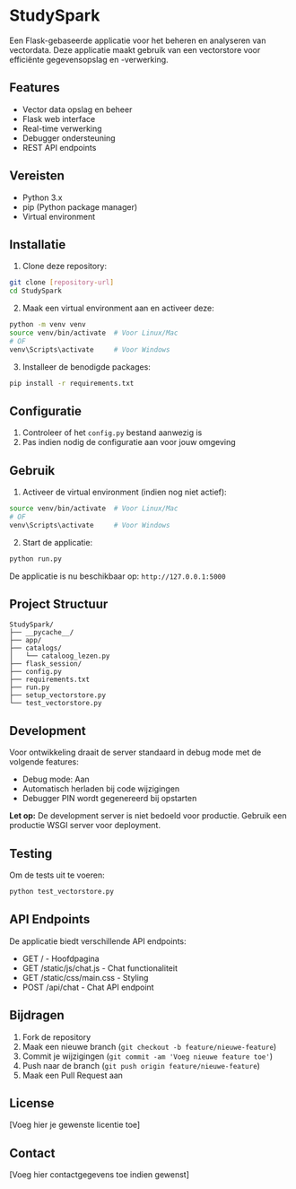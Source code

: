 # StudySpark

Een Flask-gebaseerde applicatie voor het beheren en analyseren van vectordata. Deze applicatie maakt gebruik van een vectorstore voor efficiënte gegevensopslag en -verwerking.

## Features

- Vector data opslag en beheer
- Flask web interface
- Real-time verwerking
- Debugger ondersteuning
- REST API endpoints

## Vereisten

- Python 3.x
- pip (Python package manager)
- Virtual environment

## Installatie

1. Clone deze repository:
```bash
git clone [repository-url]
cd StudySpark
```

2. Maak een virtual environment aan en activeer deze:
```bash
python -m venv venv
source venv/bin/activate  # Voor Linux/Mac
# OF
venv\Scripts\activate     # Voor Windows
```

3. Installeer de benodigde packages:
```bash
pip install -r requirements.txt
```

## Configuratie

1. Controleer of het `config.py` bestand aanwezig is
2. Pas indien nodig de configuratie aan voor jouw omgeving

## Gebruik

1. Activeer de virtual environment (indien nog niet actief):
```bash
source venv/bin/activate  # Voor Linux/Mac
# OF
venv\Scripts\activate     # Voor Windows
```

2. Start de applicatie:
```bash
python run.py
```

De applicatie is nu beschikbaar op: `http://127.0.0.1:5000`

## Project Structuur

```
StudySpark/
├── __pycache__/
├── app/
├── catalogs/
│   └── cataloog_lezen.py
├── flask_session/
├── config.py
├── requirements.txt
├── run.py
├── setup_vectorstore.py
└── test_vectorstore.py
```

## Development

Voor ontwikkeling draait de server standaard in debug mode met de volgende features:
- Debug mode: Aan
- Automatisch herladen bij code wijzigingen
- Debugger PIN wordt gegenereerd bij opstarten

**Let op:** De development server is niet bedoeld voor productie. Gebruik een productie WSGI server voor deployment.

## Testing

Om de tests uit te voeren:
```bash
python test_vectorstore.py
```

## API Endpoints

De applicatie biedt verschillende API endpoints:
- GET / - Hoofdpagina
- GET /static/js/chat.js - Chat functionaliteit
- GET /static/css/main.css - Styling
- POST /api/chat - Chat API endpoint

## Bijdragen

1. Fork de repository
2. Maak een nieuwe branch (`git checkout -b feature/nieuwe-feature`)
3. Commit je wijzigingen (`git commit -am 'Voeg nieuwe feature toe'`)
4. Push naar de branch (`git push origin feature/nieuwe-feature`)
5. Maak een Pull Request aan

## License

[Voeg hier je gewenste licentie toe]

## Contact

[Voeg hier contactgegevens toe indien gewenst]